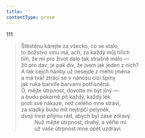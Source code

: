```yaml
---
title: ''
contentType: prose
---
```


111

> Štěstěnu kárejte za všecko, co se stalo,  
> to božstvo vinu má, ach, za každý můj hřích  
> tím, že mi pro život dalo tak strašně málo —  
> žít pro dav; je pak div, že jsem jak jeden z nich?  
> A tak cejch hanby už nesejde z mého jména  
> a má tvář ztrácí se v nánosu cizí špíny  
> jak ruka barvíře barvami potřísněná.  
> Ó, mějte útrpnost, dovolte mi být jiný —  
> a budu pokorně pít každý, každý lék  
> proti své nákaze, než celého mne stráví,  
> za sladký budu mít nejtrpčí pelyněk,  
> dvojí trest přijmu rád, abych byl zase zdravý.  
>          Nuž mějte útrpnost, drahý, a věřte mi:  
>          už vaše útrpnost mne opět uzdraví.
